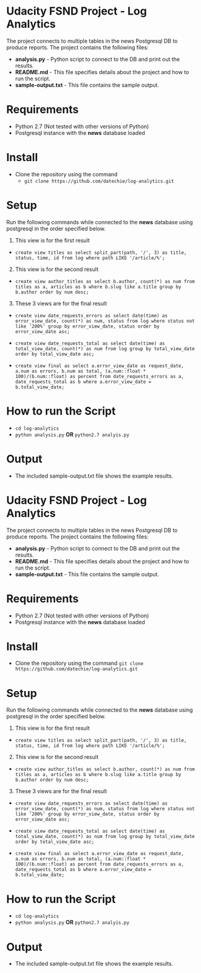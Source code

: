 # Udacity FSND Project - Log Analytics
The project connects to multiple tables in the news Postgresql DB to produce reports. The project contains the following files:
* **analysis.py**  - Python script to connect to the DB and print out the results.
* **README.md** -  This file specifies details about the project and how to run the script.
* **sample-output.txt** - This file contains the sample output. 

# Requirements
* Python 2.7 (Not tested with other versions of Python)
* Postgresql instance with the **news** database loaded

# Install
* Clone the repository using the command
  - `git clone https://github.com/datechie/log-analytics.git`

# Setup
Run the following commands while connected to the **news** database using postgresql in the order specified below.

1. This view is for the first result 
- `create view titles as select split_part(path, '/', 3) as title, status, time, id from log where path LIKE '/article/%';`

2. This view is for the second result
- `create view author_titles as select b.author, count(*) as num from titles as a, articles as b where b.slug like a.title group by b.author order by num desc;`

3. These 3 views are for the final result
- `create view date_requests_errors as select date(time) as error_view_date, count(*) as num, status from log where status not like '200%' group by error_view_date, status order by error_view_date asc;`

- `create view date_requests_total as select date(time) as total_view_date, count(*) as num from log group by total_view_date order by total_view_date asc;`

- `create view final as select a.error_view_date as request_date, a.num as errors, b.num as total, (a.num::float * 100)/(b.num::float) as percent from date_requests_errors as a, date_requests_total as b where a.error_view_date = b.total_view_date;`


# How to run the Script
- `cd log-analytics`
- `python analysis.py` **OR** `python2.7 analyis.py`


# Output
- The included sample-output.txt file shows the example results.
# Udacity FSND Project - Log Analytics
The project connects to multiple tables in the news Postgresql DB to produce reports. The project contains the following files:
* **analysis.py**  - Python script to connect to the DB and print out the results.
* **README.md** -  This file specifies details about the project and how to run the script.
* **sample-output.txt** - This file contains the sample output. 

# Requirements
* Python 2.7 (Not tested with other versions of Python)
* Postgresql instance with the **news** database loaded

# Install
* Clone the repository using the command
  `git clone https://github.com/datechie/log-analytics.git`

# Setup
Run the following commands while connected to the **news** database using postgresql in the order specified below.

1. This view is for the first result 
- `create view titles as select split_part(path, '/', 3) as title, status, time, id from log where path LIKE '/article/%';`

2. This view is for the second result
- `create view author_titles as select b.author, count(*) as num from titles as a, articles as b where b.slug like a.title group by b.author order by num desc;`

3. These 3 views are for the final result
- `create view date_requests_errors as select date(time) as error_view_date, count(*) as num, status from log where status not like '200%' group by error_view_date, status order by error_view_date asc;`

- `create view date_requests_total as select date(time) as total_view_date, count(*) as num from log group by total_view_date order by total_view_date asc;`

- `create view final as select a.error_view_date as request_date, a.num as errors, b.num as total, (a.num::float * 100)/(b.num::float) as percent from date_requests_errors as a, date_requests_total as b where a.error_view_date = b.total_view_date;`


# How to run the Script
- `cd log-analytics`
- `python analysis.py` **OR** `python2.7 analyis.py`


# Output
- The included sample-output.txt file shows the example results.
